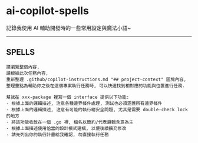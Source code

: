 # ai-copilot-spells

記錄我使用 AI 輔助開發時的一些常用設定與魔法小語~

---

## SPELLS

```
請瀏覽整個內容,
請根據此次任務內容,
重新整理 .github/copilot-instructions.md "## project-context" 區塊內容,
整理重點為輔助你之後在這個專案執行任務時, 可以快速找到相對應的功能與位置進行任務.
```

```
幫我在 xxx-package 裡寫一個 interface 提供以下功能:
- 根據上面的邏輯描述, 注意各種邊界條件處理, 測試也必須涵蓋所有邊界條件
- 根據上面的邏輯描述, 注意有可能的執行緒安全問題, 尤其是需要 double-check lock 的地方
- 將該功能收斂在一個 .go 裡, 檔名以簡約/代表邏輯含意為主
- 根據上面描述使用恰當的設計模式建構, 以便後續擴充修改
- 請先列出你的執行計畫給我確認, 勿直接執行任務
```
